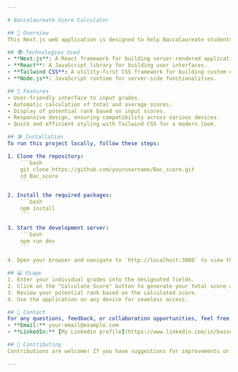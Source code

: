 ```yaml
---

# Baccalaureate Score Calculator

## 👋 Overview
This Next.js web application is designed to help Baccalaureate students in Tunisia calculate their scores based on various input parameters. With a modern and responsive design powered by Tailwind CSS, the platform provides an intuitive interface for users to input their grades and receive their total scores effectively.

## 📚 Technologies Used
- **Next.js**: A React framework for building server-rendered applications.
- **React**: A JavaScript library for building user interfaces.
- **Tailwind CSS**: A utility-first CSS framework for building custom designs.
- **Node.js**: JavaScript runtime for server-side functionalities.

## 🚀 Features
- User-friendly interface to input grades.
- Automatic calculation of total and average scores.
- Display of potential rank based on input scores.
- Responsive design, ensuring compatibility across various devices.
- Quick and efficient styling with Tailwind CSS for a modern look.

## 🛠️ Installation
To run this project locally, follow these steps:

1. Clone the repository:
    ```bash
    git clone https://github.com/yourusername/Bac_score.git
    cd Bac_score
    ```

2. Install the required packages:
    ```bash
    npm install
    ```

3. Start the development server:
    ```bash
    npm run dev
    ```

4. Open your browser and navigate to `http://localhost:3000` to view the application.

## 💻 Usage
1. Enter your individual grades into the designated fields.
2. Click on the "Calculate Score" button to generate your total score and average.
3. Review your potential rank based on the calculated score.
4. Use the application on any device for seamless access.

## 📧 Contact
For any questions, feedback, or collaboration opportunities, feel free to reach out:
- **Email:** your-email@example.com
- **LinkedIn:** [My Linkedin profile](https://www.linkedin.com/in/bassem-samaali/)

## 🌟 Contributing
Contributions are welcome! If you have suggestions for improvements or features, please fork the repository and submit a pull request.

---
```

